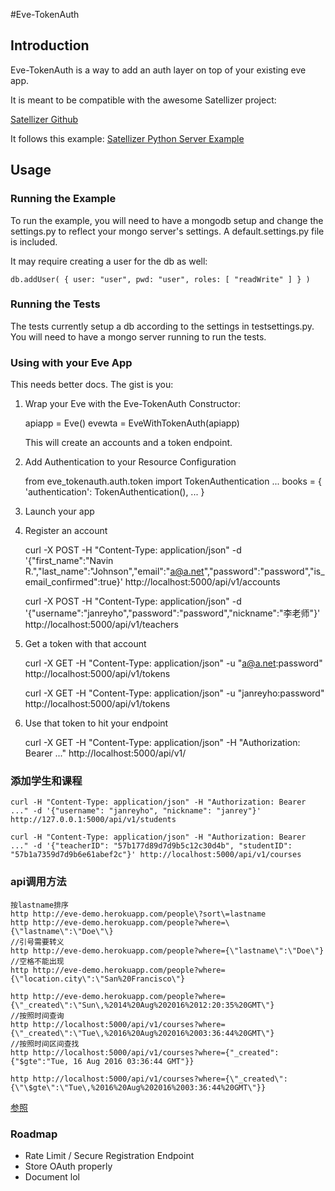#Eve-TokenAuth

## Introduction

Eve-TokenAuth is a way to add an auth layer on top of your existing eve app.

It is meant to be compatible with the awesome Satellizer project:

[Satellizer Github](https://github.com/sahat/satellizer/)

It follows this example: [Satellizer Python Server Example](https://github.com/sahat/satellizer/blob/master/examples/server/python/app.py)

## Usage

### Running the Example

To run the example, you will need to have a mongodb setup and change the settings.py to reflect your mongo server's
settings. A default.settings.py file is included.

It may require creating a user for the db as well:

``` 
db.addUser( { user: "user", pwd: "user", roles: [ "readWrite" ] } )
```

### Running the Tests
The tests currently setup a db according to the settings in testsettings.py. You will need to have a mongo server
running to run the tests.


### Using with your Eve App

This needs better docs. The gist is you:

1) Wrap your Eve with the Eve-TokenAuth Constructor:


    apiapp = Eve()
    evewta = EveWithTokenAuth(apiapp)


    This will create an accounts and a token endpoint.

2) Add Authentication to your Resource Configuration

    from eve_tokenauth.auth.token import TokenAuthentication
    ...
    books = {
        'authentication': TokenAuthentication(),
        ...
    }

3) Launch your app
4) Register an account

    curl -X POST -H "Content-Type: application/json" -d '{"first_name":"Navin R.","last_name":"Johnson","email":"a@a.net","password":"password","is_email_confirmed":true}' http://localhost:5000/api/v1/accounts
    
    curl -X POST -H "Content-Type: application/json" -d '{"username":"janreyho","password":"password","nickname":"李老师"}' http://localhost:5000/api/v1/teachers
5) Get a token with that account

    curl -X GET -H "Content-Type: application/json" -u "a@a.net:password" http://localhost:5000/api/v1/tokens
    
    curl -X GET -H "Content-Type: application/json" -u "janreyho:password" http://localhost:5000/api/v1/tokens
6) Use that token to hit your endpoint

    curl -X GET -H "Content-Type: application/json" -H "Authorization: Bearer ..." http://localhost:5000/api/v1/

### 添加学生和课程

    curl -H "Content-Type: application/json" -H "Authorization: Bearer ..." -d '{"username": "janreyho", "nickname": "janrey"}' http://127.0.0.1:5000/api/v1/students

    curl -H "Content-Type: application/json" -H "Authorization: Bearer ..." -d '{"teacherID": "57b177d89d7d9b5c12c30d4b", "studentID": "57b1a7359d7d9b6e61abef2c"}' http://localhost:5000/api/v1/courses

### api调用方法
    按lastname排序
    http http://eve-demo.herokuapp.com/people\?sort\=lastname
    http http://eve-demo.herokuapp.com/people?where=\{\"lastname\":\"Doe\"\}
    //引号需要转义
    http http://eve-demo.herokuapp.com/people?where={\"lastname\":\"Doe\"}
    //空格不能出现
    http http://eve-demo.herokuapp.com/people?where={\"location.city\":\"San%20Francisco\"}

    http http://eve-demo.herokuapp.com/people?where={\"_created\":\"Sun\,%2014%20Aug%202016%2012:20:35%20GMT\"}
    //按照时间查询
    http http://localhost:5000/api/v1/courses?where={\"_created\":\"Tue\,%2016%20Aug%202016%2003:36:44%20GMT\"}
    //按照时间区间查找
    http http://localhost:5000/api/v1/courses?where={"_created":{"$gte":"Tue, 16 Aug 2016 03:36:44 GMT"}}
    
    http http://localhost:5000/api/v1/courses?where={\"_created\":{\"\$gte\":\"Tue\,%2016%20Aug%202016%2003:36:44%20GMT\"}}
[参照](https://github.com/nicolaiarocci/eve/issues/349)

### Roadmap

- Rate Limit / Secure Registration Endpoint
- Store OAuth properly
- Document lol